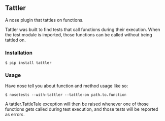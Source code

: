 ## Tattler

A nose plugin that tattles on functions.

Tattler was built to find tests that call functions during their execution.
When the test module is imported, those functions can be called without being
tattled on.

### Installation

    $ pip install tattler

### Usage

Have nose tell you about function and method usage like so:

    $ nosetests --with-tattler --tattle-on path.to.function

A tattler.TattleTale exception will then be raised whenever one of those
functions gets called during test execution, and those tests will be reported
as errors.
